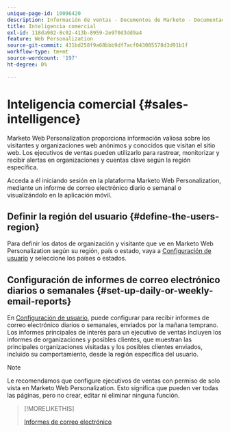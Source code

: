 ```yaml
---
unique-page-id: 10096420
description: Información de ventas - Documentos de Marketo - Documentación del producto
title: Inteligencia comercial
exl-id: 118da902-8c02-413b-8959-2e970d3dd9a4
feature: Web Personalization
source-git-commit: 431bd258f9a68bbb9df7acf043085578d3d91b1f
workflow-type: tm+mt
source-wordcount: '197'
ht-degree: 0%

---
```


# Inteligencia comercial {#sales-intelligence}

Marketo Web Personalization proporciona información valiosa sobre los visitantes y organizaciones web anónimos y conocidos que visitan el sitio web. Los ejecutivos de ventas pueden utilizarlo para rastrear, monitorizar y recibir alertas en organizaciones y cuentas clave según la región específica.

Acceda a él iniciando sesión en la plataforma Marketo Web Personalization, mediante un informe de correo electrónico diario o semanal o visualizándolo en la aplicación móvil.

## Definir la región del usuario {#define-the-users-region}

Para definir los datos de organización y visitante que ve en Marketo Web Personalization según su región, país o estado, vaya a [Configuración de usuario](/help/marketo/product-docs/web-personalization/getting-started/user-settings.md) y seleccione los países o estados.

## Configuración de informes de correo electrónico diarios o semanales {#set-up-daily-or-weekly-email-reports}

En [Configuración de usuario](/help/marketo/product-docs/web-personalization/getting-started/user-settings.md), puede configurar para recibir informes de correo electrónico diarios o semanales, enviados por la mañana temprano. Los informes principales de interés para un ejecutivo de ventas incluyen los informes de organizaciones y posibles clientes, que muestran las principales organizaciones visitadas y los posibles clientes enviados, incluido su comportamiento, desde la región específica del usuario.

>[!NOTE]
>
>Le recomendamos que configure ejecutivos de ventas con permiso de solo vista en Marketo Web Personalization. Esto significa que pueden ver todas las páginas, pero no crear, editar ni eliminar ninguna función.

>[!MORELIKETHIS]
>
>[Informes de correo electrónico](/help/marketo/product-docs/web-personalization/reporting-for-web-personalization/email-reports.md)

